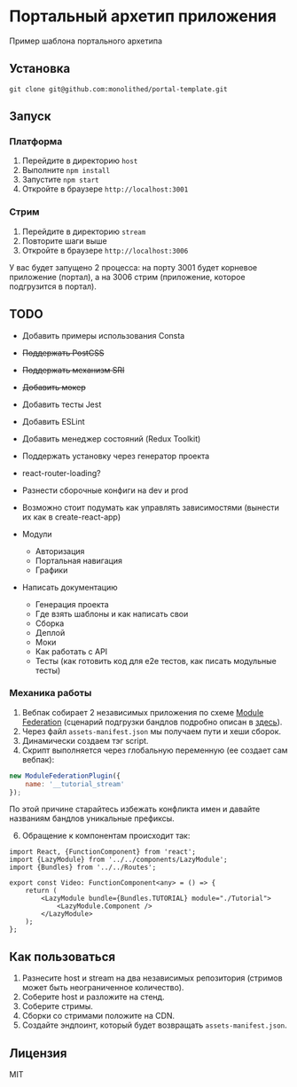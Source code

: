 # Портальный архетип приложения

Пример шаблона портального архетипа

## Установка

```
git clone git@github.com:monolithed/portal-template.git
```

## Запуск

### Платформа 

1. Перейдите в директорию `host`
2. Выполните `npm install`
3. Запустите `npm start`
4. Откройте в браузере `http://localhost:3001`

### Стрим 

1. Перейдите в директорию `stream`
2. Повторите шаги выше
3. Откройте в браузере `http://localhost:3006`

У вас будет запущено 2 процесса: на порту 3001 будет корневое приложение (портал), а на 3006 стрим (приложение, которое подгрузится в портал).

## TODO

* Добавить примеры использования Consta
* ~~Поддержать PostCSS~~
* ~~Поддержать механизм SRI~~
* ~~Добавить мокер~~
* Добавить тесты Jest
* Добавить ESLint
* Добавить менеджер состояний (Redux Toolkit)
* Поддержать установку через генератор проекта
* react-router-loading?
* Разнести сборочные конфиги на dev и prod
* Возможно стоит подумать как управлять зависимостями (вынести их как в create-react-app)
* Модули
    * Авторизация
    * Портальная навигация
    * Графики

* Написать документацию
    * Генерация проекта
    * Где взять шаблоны и как написать свои
    * Сборка
    * Деплой
    * Моки
    * Как работать с API
    * Тесты (как готовить код для e2e тестов, как писать модульные тесты)

### Механика работы

1. Вебпак собирает 2 независимых приложения по схеме [Module Federation](https://webpack.js.org/concepts/module-federation/) (сценарий подгрузки бандлов подробно описан в [здесь](https://github.com/monolithed/module-federation-loader)).
2. Через файл `assets-manifest.json` мы получаем пути и хеши сборок.
3. Динамически создаем тэг script.
4. Скрипт выполняется через глобальную переменную (ее создает сам вебпак):

```js
new ModuleFederationPlugin({
    name: '__tutorial_stream'
});
```

По этой причине старайтесь избежать конфликта имен и давайте названиям бандлов уникальные префиксы.

6. Обращение к компонентам происходит так:

```tsx
import React, {FunctionComponent} from 'react';
import {LazyModule} from '../../components/LazyModule';
import {Bundles} from '../../Routes';

export const Video: FunctionComponent<any> = () => {
    return (
        <LazyModule bundle={Bundles.TUTORIAL} module="./Tutorial">
            <LazyModule.Component />
        </LazyModule>
    );
};
```

## Как пользоваться

1. Разнесите host и stream на два независимых репозитория (стримов может быть неограниченное количество).
2. Соберите host и разложите на стенд.
3. Соберите стримы.
4. Сборки со стримами положите на CDN.
5. Создайте эндпоинт, который будет возвращать `assets-manifest.json`.

## Лицензия

MIT
